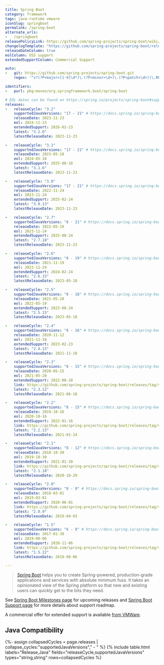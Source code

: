 ```yaml
---
title: Spring Boot
category: framework
tags: java-runtime vmware
iconSlug: springboot
permalink: /spring-boot
alternate_urls:
-   /springboot
releasePolicyLink: https://github.com/spring-projects/spring-boot/wiki/Supported-Versions
changelogTemplate: "https://github.com/spring-projects/spring-boot/releases/tag/v__LATEST__"
releaseDateColumn: true
eolColumn: OSS support
extendedSupportColumn: Commercial Support

auto:
-   git: https://github.com/spring-projects/spring-boot.git
    regex: '^v?(?P<major>[1-9]\d*)\.(?P<minor>\d+)\.(?P<patch>\d+)(\.RELEASE)?$'

identifiers:
-   purl: pkg:maven/org.springframework.boot/spring-boot

# EOL dates can be found on https://spring.io/projects/spring-boot#support
releases:
-   releaseCycle: "3.2"
    supportedJavaVersions: "17 - 21" # https://docs.spring.io/spring-boot/docs/3.2.x/reference/html/getting-started.html#getting-started.system-requirements
    releaseDate: 2023-11-23
    eol: 2024-11-23
    extendedSupport: 2026-02-23
    latest: "3.2.0"
    latestReleaseDate: 2023-11-23

-   releaseCycle: "3.1"
    supportedJavaVersions: "17 - 21" # https://docs.spring.io/spring-boot/docs/3.1.x/reference/html/getting-started.html#getting-started.system-requirements
    releaseDate: 2023-05-18
    eol: 2024-05-18
    extendedSupport: 2025-08-18
    latest: "3.1.6"
    latestReleaseDate: 2023-11-23

-   releaseCycle: "3.0"
    supportedJavaVersions: "17 - 21" # https://docs.spring.io/spring-boot/docs/3.0.x/reference/html/getting-started.html#getting-started.system-requirements
    releaseDate: 2022-11-24
    eol: 2023-11-24
    extendedSupport: 2025-02-24
    latest: "3.0.13"
    latestReleaseDate: 2023-11-23

-   releaseCycle: "2.7"
    supportedJavaVersions: "8 - 21" # https://docs.spring.io/spring-boot/docs/2.7.x/reference/html/getting-started.html#getting-started.system-requirements
    releaseDate: 2022-05-19
    eol: 2023-11-24
    extendedSupport: 2025-08-24
    latest: "2.7.18"
    latestReleaseDate: 2023-11-23

-   releaseCycle: "2.6"
    supportedJavaVersions: "8 - 19" # https://docs.spring.io/spring-boot/docs/2.6.14/reference/html/getting-started.html#getting-started.system-requirements
    releaseDate: 2021-11-19
    eol: 2022-11-24
    extendedSupport: 2024-02-24
    latest: "2.6.15"
    latestReleaseDate: 2023-05-18

-   releaseCycle: "2.5"
    supportedJavaVersions: "8 - 18" # https://docs.spring.io/spring-boot/docs/2.5.14/reference/html/getting-started.html#getting-started.system-requirements
    releaseDate: 2021-05-20
    eol: 2022-05-19
    extendedSupport: 2023-08-24
    latest: "2.5.15"
    latestReleaseDate: 2023-05-18

-   releaseCycle: "2.4"
    supportedJavaVersions: "8 - 16" # https://docs.spring.io/spring-boot/docs/2.4.13/reference/html/getting-started.html#getting-started-system-requirements
    releaseDate: 2020-11-12
    eol: 2021-11-18
    extendedSupport: 2023-02-23
    latest: "2.4.13"
    latestReleaseDate: 2021-11-18

-   releaseCycle: "2.3"
    supportedJavaVersions: "8 - 15" # https://docs.spring.io/spring-boot/docs/2.3.12.RELEASE/reference/html/getting-started.html#getting-started-system-requirements
    releaseDate: 2020-05-15
    eol: 2021-05-20
    extendedSupport: 2022-08-20
    link: https://github.com/spring-projects/spring-boot/releases/tag/v__LATEST__.RELEASE
    latest: "2.3.12"
    latestReleaseDate: 2021-06-10

-   releaseCycle: "2.2"
    supportedJavaVersions: "8 - 15" # https://docs.spring.io/spring-boot/docs/2.2.13.RELEASE/reference/html/getting-started.html#getting-started-system-requirements
    releaseDate: 2019-10-16
    eol: 2020-10-16
    extendedSupport: 2022-01-16
    link: https://github.com/spring-projects/spring-boot/releases/tag/v__LATEST__.RELEASE
    latest: "2.2.13"
    latestReleaseDate: 2021-01-14

-   releaseCycle: "2.1"
    supportedJavaVersions: "8 - 12" # https://docs.spring.io/spring-boot/docs/2.1.18.RELEASE/reference/html/getting-started-system-requirements.html
    releaseDate: 2018-10-30
    eol: 2019-10-30
    extendedSupport: 2021-01-30
    link: https://github.com/spring-projects/spring-boot/releases/tag/v__LATEST__.RELEASE
    latest: "2.1.18"
    latestReleaseDate: 2020-10-29

-   releaseCycle: "2.0"
    supportedJavaVersions: "8 - 9" # https://docs.spring.io/spring-boot/docs/2.0.9.RELEASE/reference/html/getting-started-system-requirements.html
    releaseDate: 2018-03-01
    eol: 2019-03-01
    extendedSupport: 2020-06-01
    link: https://github.com/spring-projects/spring-boot/releases/tag/v__LATEST__.RELEASE
    latest: "2.0.9"
    latestReleaseDate: 2019-04-03

-   releaseCycle: "1.5"
    supportedJavaVersions: "6 - 8" # https://docs.spring.io/spring-boot/docs/1.5.22.RELEASE/reference/html/getting-started-system-requirements.html
    releaseDate: 2017-01-30
    eol: 2019-08-06
    extendedSupport: 2020-11-06
    link: https://github.com/spring-projects/spring-boot/releases/tag/v__LATEST__.RELEASE
    latest: "1.5.22"
    latestReleaseDate: 2019-08-06

---
```


> [Spring Boot](https://github.com/spring-projects/spring-boot) helps you to create Spring-powered,
> production-grade applications and services with absolute minimum fuss. It takes an opinionated
> view of the Spring platform so that new and existing users can quickly get to the bits they need.

See [Spring Boot Milestones page](https://github.com/spring-projects/spring-boot/milestones) for
upcoming releases and [Spring Boot Support page](https://spring.io/projects/spring-boot#support) for
more details about support roadmap.

A commercial offer for extended support is available
[from VMWare](https://tanzu.vmware.com/content/blog/vmware-spring-runtime-extended-support).

## Java Compatibility

{%- assign collapsedCycles = page.releases | collapse_cycles:"supportedJavaVersions"," - " %}
{% include table.html
  labels="Release,Java"
  fields="releaseCycle,supportedJavaVersions"
  types="string,string"
  rows=collapsedCycles %}
